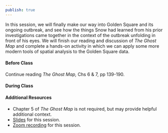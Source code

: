 ```yaml
---
publish: true
---
```


In this session, we will finally make our way into Golden Square and its ongoing outbreak, and see how the things Snow had learned from his prior investigations came together in the context of the outbreak unfolding in front of his eyes. We will finish our reading and discussion of *The Ghost Map* and complete a hands-on activity in which we can apply some more modern tools of spatial analysis to the Golden Square data.

#### Before Class
Continue reading _The Ghost Map,_ Chs  6 & 7, pp 139-190. 

#### During Class


#### Additional Resources

- Chapter 5 of *The Ghost Map* is not required, but may provide helpful additional context.
- [Slides](https://jzelner.github.io/document-garden/epid684/session_7_pump_handle.html) for this session.
- [Zoom recording](https://umich.zoom.us/rec/play/1zu1riRTr-diqO4m9x1fjErCIUsAXUZ2esQF2HTEw6vKoZ0YHOIg9jlJsX4xUx3ss7p4reEgMg_6Eng3.dBTw2-jiQ996jQMg?startTime=1643308111000) for this session.